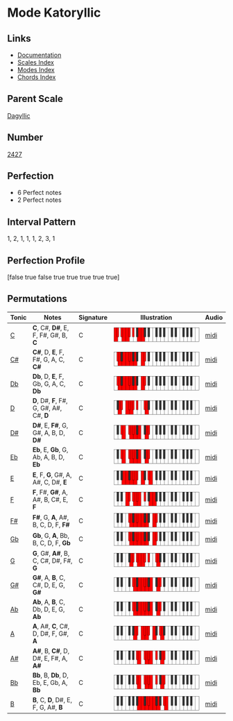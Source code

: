 # Mode Katoryllic

## Links

- [Documentation](index.md)
- [Scales Index](Scales.md)
- [Modes Index](Modes.md)
- [Chords Index](Chords.md)

## Parent Scale

[Dagyllic](ScaleDagyllic.md)

## Number

[2427](https://ianring.com/musictheory/scales/2427)

## Perfection

- 6 Perfect notes
- 2 Perfect notes

## Interval Pattern

1, 2, 1, 1, 1, 2, 3, 1

## Perfection Profile

[false true false true true true true true]

## Permutations

| Tonic | Notes | Signature | Illustration | Audio |
|-------|-------|-----------|--------------|-------|
| [C](ModeCNaturalKatoryllic.md) | **C**, C#, **D#**, E, F, F#, G#, B, **C** | C | ![CNaturalKatoryllic](ModeCNaturalKatoryllic.png) | [midi](https://github.com/edipermadi/music/blob/main/docs/ModeCNaturalKatoryllic.mid?raw=true) |
| [C#](ModeCSharpKatoryllic.md) | **C#**, D, **E**, F, F#, G, A, C, **C#** | C | ![CSharpKatoryllic](ModeCSharpKatoryllic.png) | [midi](https://github.com/edipermadi/music/blob/main/docs/ModeCSharpKatoryllic.mid?raw=true) |
| [Db](ModeDFlatKatoryllic.md) | **Db**, D, **E**, F, Gb, G, A, C, **Db** | C | ![DFlatKatoryllic](ModeDFlatKatoryllic.png) | [midi](https://github.com/edipermadi/music/blob/main/docs/ModeDFlatKatoryllic.mid?raw=true) |
| [D](ModeDNaturalKatoryllic.md) | **D**, D#, **F**, F#, G, G#, A#, C#, **D** | C | ![DNaturalKatoryllic](ModeDNaturalKatoryllic.png) | [midi](https://github.com/edipermadi/music/blob/main/docs/ModeDNaturalKatoryllic.mid?raw=true) |
| [D#](ModeDSharpKatoryllic.md) | **D#**, E, **F#**, G, G#, A, B, D, **D#** | C | ![DSharpKatoryllic](ModeDSharpKatoryllic.png) | [midi](https://github.com/edipermadi/music/blob/main/docs/ModeDSharpKatoryllic.mid?raw=true) |
| [Eb](ModeEFlatKatoryllic.md) | **Eb**, E, **Gb**, G, Ab, A, B, D, **Eb** | C | ![EFlatKatoryllic](ModeEFlatKatoryllic.png) | [midi](https://github.com/edipermadi/music/blob/main/docs/ModeEFlatKatoryllic.mid?raw=true) |
| [E](ModeENaturalKatoryllic.md) | **E**, F, **G**, G#, A, A#, C, D#, **E** | C | ![ENaturalKatoryllic](ModeENaturalKatoryllic.png) | [midi](https://github.com/edipermadi/music/blob/main/docs/ModeENaturalKatoryllic.mid?raw=true) |
| [F](ModeFNaturalKatoryllic.md) | **F**, F#, **G#**, A, A#, B, C#, E, **F** | C | ![FNaturalKatoryllic](ModeFNaturalKatoryllic.png) | [midi](https://github.com/edipermadi/music/blob/main/docs/ModeFNaturalKatoryllic.mid?raw=true) |
| [F#](ModeFSharpKatoryllic.md) | **F#**, G, **A**, A#, B, C, D, F, **F#** | C | ![FSharpKatoryllic](ModeFSharpKatoryllic.png) | [midi](https://github.com/edipermadi/music/blob/main/docs/ModeFSharpKatoryllic.mid?raw=true) |
| [Gb](ModeGFlatKatoryllic.md) | **Gb**, G, **A**, Bb, B, C, D, F, **Gb** | C | ![GFlatKatoryllic](ModeGFlatKatoryllic.png) | [midi](https://github.com/edipermadi/music/blob/main/docs/ModeGFlatKatoryllic.mid?raw=true) |
| [G](ModeGNaturalKatoryllic.md) | **G**, G#, **A#**, B, C, C#, D#, F#, **G** | C | ![GNaturalKatoryllic](ModeGNaturalKatoryllic.png) | [midi](https://github.com/edipermadi/music/blob/main/docs/ModeGNaturalKatoryllic.mid?raw=true) |
| [G#](ModeGSharpKatoryllic.md) | **G#**, A, **B**, C, C#, D, E, G, **G#** | C | ![GSharpKatoryllic](ModeGSharpKatoryllic.png) | [midi](https://github.com/edipermadi/music/blob/main/docs/ModeGSharpKatoryllic.mid?raw=true) |
| [Ab](ModeAFlatKatoryllic.md) | **Ab**, A, **B**, C, Db, D, E, G, **Ab** | C | ![AFlatKatoryllic](ModeAFlatKatoryllic.png) | [midi](https://github.com/edipermadi/music/blob/main/docs/ModeAFlatKatoryllic.mid?raw=true) |
| [A](ModeANaturalKatoryllic.md) | **A**, A#, **C**, C#, D, D#, F, G#, **A** | C | ![ANaturalKatoryllic](ModeANaturalKatoryllic.png) | [midi](https://github.com/edipermadi/music/blob/main/docs/ModeANaturalKatoryllic.mid?raw=true) |
| [A#](ModeASharpKatoryllic.md) | **A#**, B, **C#**, D, D#, E, F#, A, **A#** | C | ![ASharpKatoryllic](ModeASharpKatoryllic.png) | [midi](https://github.com/edipermadi/music/blob/main/docs/ModeASharpKatoryllic.mid?raw=true) |
| [Bb](ModeBFlatKatoryllic.md) | **Bb**, B, **Db**, D, Eb, E, Gb, A, **Bb** | C | ![BFlatKatoryllic](ModeBFlatKatoryllic.png) | [midi](https://github.com/edipermadi/music/blob/main/docs/ModeBFlatKatoryllic.mid?raw=true) |
| [B](ModeBNaturalKatoryllic.md) | **B**, C, **D**, D#, E, F, G, A#, **B** | C | ![BNaturalKatoryllic](ModeBNaturalKatoryllic.png) | [midi](https://github.com/edipermadi/music/blob/main/docs/ModeBNaturalKatoryllic.mid?raw=true) |

